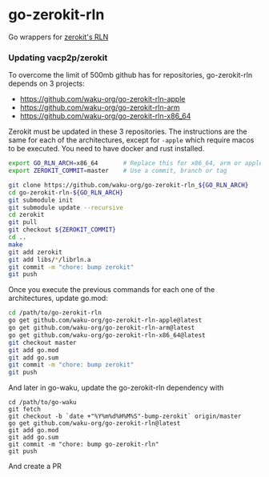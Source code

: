 # go-zerokit-rln

Go wrappers for [zerokit's RLN](https://github.com/vacp2p/zerokit)



### Updating vacp2p/zerokit

To overcome the limit of 500mb github has for repositories, go-zerokit-rln depends on 3 projects:
- https://github.com/waku-org/go-zerokit-rln-apple
- https://github.com/waku-org/go-zerokit-rln-arm
- https://github.com/waku-org/go-zerokit-rln-x86_64

Zerokit must be updated in these 3 repositories. The instructions are the same for each of the architectures,
except for `-apple` which require macos to be executed. You need to have docker and rust installed.

```bash
export GO_RLN_ARCH=x86_64       # Replace this for x86_64, arm or apple
export ZEROKIT_COMMIT=master    # Use a commit, branch or tag

git clone https://github.com/waku-org/go-zerokit-rln_${GO_RLN_ARCH}
cd go-zerokit-rln-${GO_RLN_ARCH}
git submodule init
git submodule update --recursive
cd zerokit
git pull
git checkout ${ZEROKIT_COMMIT}
cd ..
make
git add zerokit
git add libs/*/librln.a
git commit -m "chore: bump zerokit"
git push
```

Once you execute the previous commands for each one of the architectures, update go.mod:
```bash
cd /path/to/go-zerokit-rln
go get github.com/waku-org/go-zerokit-rln-apple@latest
go get github.com/waku-org/go-zerokit-rln-arm@latest
go get github.com/waku-org/go-zerokit-rln-x86_64@latest
git checkout master
git add go.mod
git add go.sum
git commit -m "chore: bump zerokit"
git push
```

And later in go-waku, update the go-zerokit-rln dependency with
```
cd /path/to/go-waku
git fetch
git checkout -b `date +"%Y%m%d%H%M%S"-bump-zerokit` origin/master
go get github.com/waku-org/go-zerokit-rln@latest
git add go.mod
git add go.sum
git commit -m "chore: bump go-zerokit-rln"
git push
````
And create a PR

